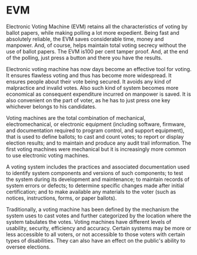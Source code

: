 # EVM
Electronic Voting Machine (EVM) retains all the characteristics of voting by ballot papers, while making polling a lot more expedient. Being fast and absolutely reliable, the EVM saves considerable time, money and manpower. And, of course, helps maintain total voting secrecy without the use of ballot papers. The EVM is100 per cent tamper proof. And, at the end of the polling, just press a button and there you have the results. 

Electronic voting machine has now days become an effective tool for voting. It ensures flawless voting and thus has become more widespread. It ensures people about their vote being secured. It avoids any kind of malpractice and invalid votes. Also such kind of system becomes more economical as consequent expenditure incurred on manpower is saved. It is also convenient on the part of voter, as he has to just press one key whichever belongs to his candidates. 

Voting machines are the total combination of mechanical, electromechanical, or electronic equipment (including software, firmware, and documentation required to program control, and support equipment), that is used to define ballots; to cast and count votes; to report or display election results; and to maintain and produce any audit trail information. The first voting machines were mechanical but it is increasingly more common to use electronic voting machines. 

A voting system includes the practices and associated documentation used to identify system components and versions of such components; to test the system during its development and maintenance; to maintain records of system errors or defects; to determine specific changes made after initial certification; and to make available any materials to the voter (such as notices, instructions, forms, or paper ballots).

Traditionally, a voting machine has been defined by the mechanism the system uses to cast votes and further categorized by the location where the system tabulates the votes. Voting machines have different levels of usability, security, efficiency and accuracy. Certain systems may be more or less accessible to all voters, or not accessible to those voters with certain types of disabilities. They can also have an effect on the public's ability to oversee elections.

